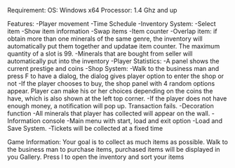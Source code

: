 Requirement: OS: Windows x64 Processor: 1.4 Ghz and up

Features: 
-Player movement 
-Time Schedule 
-Inventory System: 
  -Select item -Show item information 
  -Swap items -Item counter 
  -Overlap item: if obtain more than one minerals of the same genre, the inventory will automatically put them together and updatae item counter. The maximum quantity of a slot is 99. 
-Minerals that are bought from seller will automatically put into the inventory 
-Player Statistics: -A panel shows the current prestige and coins 
-Shop System: 
  -Walk to the business man and press F to have a dialog, the dialog gives player option to enter the shop or not 
  -If the player chooses to buy, the shop panel with 4 random options appear. Player can make his or her choices depending on the coins the have, which is also shown at the left top corner. 
  -If the player does not have enough money, a notification will pop up. Transaction fails.
-Decoration function 
-All minerals that player has collected will appear on the wall. 
-Information console -Main menu with start, load and exit option 
-Load and Save System. 
-Tickets will be collected at a fixed time

Game Information: Your goal is to collect as much items as possible. Walk to the business man to purchase items, purchased items will be displayed in you Gallery. Press I to open the inventory and sort your items
